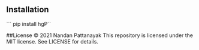 ## Installation
``` pip install hgP``

##License
© 2021 Nandan Pattanayak
This repository is licensed under the MIT license. See LICENSE for details.